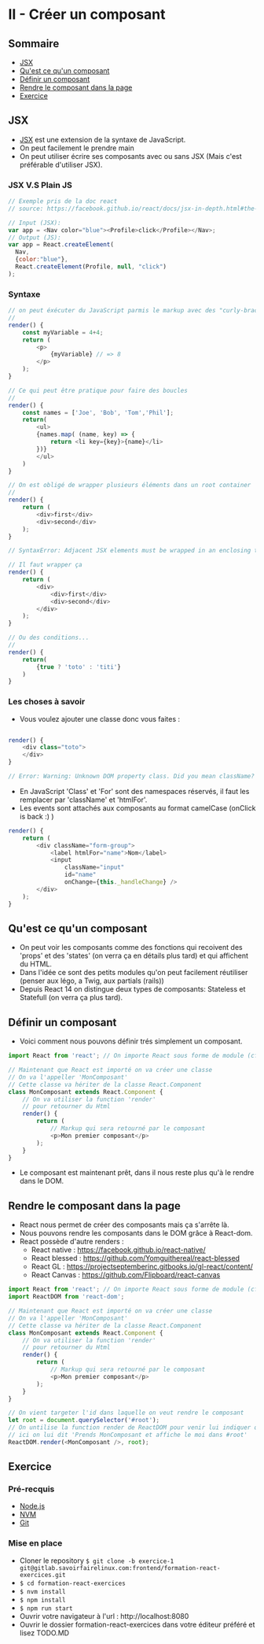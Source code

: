 # II - Créer un composant

## Sommaire

* [JSX](#jsx)
* [Qu'est ce qu'un composant](#quest-ce-quun-composant)
* [Définir un composant](#définir-un-composant)
* [Rendre le composant dans la page](#rendre-le-composant-dans-la-page)
* [Exercice](#exercice)

## JSX

- [JSX](https://facebook.github.io/jsx/) est une extension de la syntaxe de JavaScript.
- On peut facilement le prendre main
- On peut utiliser écrire ses composants avec ou sans JSX (Mais c'est préférable d'utiliser JSX).

### JSX V.S Plain JS

```javascript
// Exemple pris de la doc react
// source: https://facebook.github.io/react/docs/jsx-in-depth.html#the-transform

// Input (JSX):
var app = <Nav color="blue"><Profile>click</Profile></Nav>;
// Output (JS):
var app = React.createElement(
  Nav,
  {color:"blue"},
  React.createElement(Profile, null, "click")
);
```

### Syntaxe

```javascript
// on peut éxécuter du JavaScript parmis le markup avec des "curly-brackets"
//
render() {
    const myVariable = 4+4;
    return (
        <p>
            {myVariable} // => 8
        </p>
    );
}

// Ce qui peut être pratique pour faire des boucles
//
render() {
    const names = ['Joe', 'Bob', 'Tom','Phil'];
    return(
        <ul>
        {names.map( (name, key) => {
            return <li key={key}>{name}</li>
        })}
        </ul>
    )
}

// On est obligé de wrapper plusieurs éléments dans un root container
//
render() {
    return (
        <div>first</div>
        <div>second</div>
    );
}

// SyntaxError: Adjacent JSX elements must be wrapped in an enclosing tag

// Il faut wrapper ça
render() {
    return (
        <div>
            <div>first</div>
            <div>second</div>
        </div>
    );
}

// Ou des conditions...
//
render() {
    return(
        {true ? 'toto' : 'titi'}
    )
}
```

### Les choses à savoir

- Vous voulez ajouter une classe donc vous faites :

```javascript

render() {
    <div class="toto">
    </div>
}

// Error: Warning: Unknown DOM property class. Did you mean className?

```

- En JavaScript 'Class' et 'For' sont des namespaces réservés, il faut les remplacer par 'className' et 'htmlFor'.
- Les events sont attachés aux composants au format camelCase (onClick is back :) )

```javascript
render() {
    return (
        <div className="form-group">
            <label htmlFor="name">Nom</label>
            <input
                className="input"
                id="name"
                onChange={this._handleChange} />
        </div>
    );
}
```

## Qu'est ce qu'un composant

- On peut voir les composants comme des fonctions qui recoivent des 'props' et des 'states'
(on verra ça en détails plus tard) et qui affichent du HTML.
- Dans l'idée ce sont des petits modules qu'on peut facilement réutiliser (penser aux légo, a Twig, aux partials (rails))
- Depuis React 14 on distingue deux types de composants: Stateless et Statefull (on verra ça plus tard).

## Définir un composant

- Voici comment nous pouvons définir trés simplement un composant.

```javascript
import React from 'react'; // On importe React sous forme de module (cf: Appendice 1)

// Maintenant que React est importé on va créer une classe
// On va l'appeller 'MonComposant'
// Cette classe va hériter de la classe React.Component
class MonComposant extends React.Component {
    // On va utiliser la function 'render'
    // pour retourner du Html
    render() {
        return (
            // Markup qui sera retourné par le composant
            <p>Mon premier composant</p>
        );
    }
}
```

- Le composant est maintenant prêt, dans il nous reste plus qu'à le rendre dans le DOM.

## Rendre le composant dans la page

- React nous permet de créer des composants mais ça s'arrête là.
- Nous pouvons rendre les composants dans le DOM grâce à React-dom.
- React possède d'autre renders :
    - React native : https://facebook.github.io/react-native/
    - React blessed : https://github.com/Yomguithereal/react-blessed
    - React GL : https://projectseptemberinc.gitbooks.io/gl-react/content/
    - React Canvas : https://github.com/Flipboard/react-canvas


```javascript
import React from 'react'; // On importe React sous forme de module (cf: Appendice 1)
import ReactDOM from 'react-dom';

// Maintenant que React est importé on va créer une classe
// On va l'appeller 'MonComposant'
// Cette classe va hériter de la classe React.Component
class MonComposant extends React.Component {
    // On va utiliser la function 'render'
    // pour retourner du Html
    render() {
        return (
            // Markup qui sera retourné par le composant
            <p>Mon premier composant</p>
        );
    }
}

// On vient targeter l'id dans laquelle on veut rendre le composant
let root = document.querySelector('#root');
// On untilise la function render de ReactDOM pour venir lui indiquer quoi faire
// ici on lui dit 'Prends MonComposant et affiche le moi dans #root'
ReactDOM.render(<MonComposant />, root);
```

## Exercice

### Pré-recquis

- [Node.js](https://nodejs.org/en/)
- [NVM](https://github.com/creationix/nvm)
- [Git](https://git-scm.com/)


### Mise en place

- Cloner le repository ```$ git clone -b exercice-1 git@gitlab.savoirfairelinux.com:frontend/formation-react-exercices.git```
- ```$ cd formation-react-exercices```
- ```$ nvm install```
- ```$ npm install```
- ```$ npm run start```
- Ouvrir votre navigateur à l'url : http://localhost:8080
- Ouvrir le dossier formation-react-exercices dans votre éditeur préféré et lisez TODO.MD
